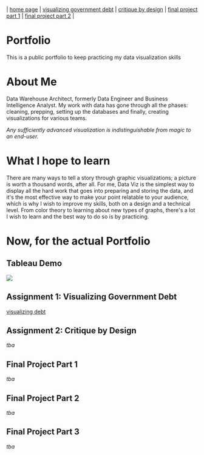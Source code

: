 | [home page](https://h-calderon.github.io/portfolio/) | [visualizing government debt](visualizing-government-debt.md) | [critique by design](critique-by-design.md) | [final project part 1](final-project-part-1.md) | [final project part 2](final-project-part-2.md) |


# Portfolio
This is a public portfolio to keep practicing my data visualization skills

# About Me
Data Warehouse Architect, formerly Data Engineer and Business Intelligence Analyst. My work with data has gone through all the phases: cleaning, prepping, setting up the databases and finally, creating visualizations for various teams. 

*Any sufficiently advanced visualization is indistinguishable from magic to an end-user.*

# What I hope to learn
There are many ways to tell a story through graphic visualizations; a picture is worth a thousand words, after all. For me, Data Viz is the simplest way to display all the hard work that goes into preparing and storing the data, and it's the most effective way to make your point relatable to your audience, which is why I wish to improve my skills, both on a design and a technical level. From color theory to learning about new types of graphs, there's a lot I wish to learn and the best way to do so is by practicing.

# Now, for the actual Portfolio

## Tableau Demo
<div class='tableauPlaceholder' id='viz1730251091260' style='position: relative'><noscript><a href='#'><img alt=' ' src='https:&#47;&#47;public.tableau.com&#47;static&#47;images&#47;Hi&#47;HildaCalderon_CaseStudyChallenge&#47;OverviewDashboard&#47;1_rss.png' style='border: none' /></a></noscript><object class='tableauViz'  style='display:none;'><param name='host_url' value='https%3A%2F%2Fpublic.tableau.com%2F' /> <param name='embed_code_version' value='3' /> <param name='path' value='views&#47;HildaCalderon_CaseStudyChallenge&#47;OverviewDashboard?:language=en-US&amp;:embed=true&amp;:sid=&amp;:redirect=auth' /> <param name='toolbar' value='yes' /><param name='static_image' value='https:&#47;&#47;public.tableau.com&#47;static&#47;images&#47;Hi&#47;HildaCalderon_CaseStudyChallenge&#47;OverviewDashboard&#47;1.png' /> <param name='animate_transition' value='yes' /><param name='display_static_image' value='yes' /><param name='display_spinner' value='yes' /><param name='display_overlay' value='yes' /><param name='display_count' value='yes' /><param name='language' value='en-US' /></object></div>                
<script type='text/javascript'>                    
  var divElement = document.getElementById('viz1730251091260');                    
  var vizElement = divElement.getElementsByTagName('object')[0];                    
  if ( divElement.offsetWidth > 800 ) { vizElement.style.width='1000px';vizElement.style.height='827px';} else if ( divElement.offsetWidth > 500 ) { vizElement.style.width='1000px';vizElement.style.height='827px';} else { vizElement.style.width='100%';vizElement.style.height='977px';}                     
  var scriptElement = document.createElement('script');                    
  scriptElement.src = 'https://public.tableau.com/javascripts/api/viz_v1.js';                    
  vizElement.parentNode.insertBefore(scriptElement, vizElement);                
</script>

## Assignment 1: Visualizing Government Debt
[visualizing debt](visualizing-government-debt.md)

## Assignment 2: Critique by Design
*tba*

## Final Project Part 1
*tba*

## Final Project Part 2
*tba*

## Final Project Part 3
*tba*
